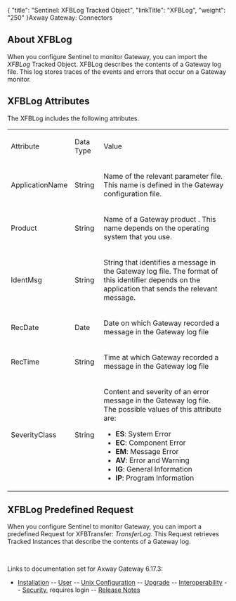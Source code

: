 {
    "title": "Sentinel: XFBLog Tracked Object",
    "linkTitle": "XFBLog",
    "weight": "250"
}<span class="mc-variable axway_variables.Component_Long_Name variable">Axway Gateway</span>: Connectors

## About XFBLog

When you configure Sentinel to monitor Gateway, you can import the <span style="font-style: italic;">XFBLog</span> Tracked Object. XFBLog describes the contents of a Gateway log file. This log stores traces of the events and errors that occur on a Gateway monitor.

## XFBLog Attributes

The XFBLog includes the following attributes.

<table>
         
         
         
         
   
   <tbody>
      <tr>
         <td><p>Attribute</p>         </td>
         <td><p>Data Type</p>         </td>
         <td><p>Value</p>         </td>
      </tr>
      <tr>
         <td><p>ApplicationName</p>         </td>
         <td><p>String</p>         </td>
         <td><p>Name of the relevant parameter file. This name is defined in the Gateway configuration file.</p>         </td>
      </tr>
      <tr>
         <td><p>Product</p>         </td>
         <td><p>String</p>         </td>
         <td><p>Name of a Gateway product . This name depends on the operating system that you use.</p>         </td>
      </tr>
      <tr>
         <td><p>IdentMsg</p>         </td>
         <td><p>String</p>         </td>
         <td><p>String that identifies a message in the Gateway log file. The format of this identifier depends on the application that sends the relevant message.</p>         </td>
      </tr>
      <tr>
         <td><p>RecDate</p>         </td>
         <td><p>Date</p>         </td>
         <td><p>Date on which Gateway recorded a message in the Gateway log file</p>         </td>
      </tr>
      <tr>
         <td><p>RecTime</p>         </td>
         <td><p>String</p>         </td>
         <td><p>Time at which Gateway recorded a message in the Gateway log file</p>         </td>
      </tr>
      <tr>
         <td><p>SeverityClass</p>         </td>
         <td><p>String</p>         </td>
         <td><p>Content and severity of an error message in the Gateway log file. The possible values of this attribute are:</p>
<ul>
<li><span style="font-weight: bold;">ES</span>: System Error</li>
<li><span style="font-weight: bold;">EC</span>: Component Error</li>
<li><span style="font-weight: bold;">EM</span>: Message Error</li>
<li><span style="font-weight: bold;">AV</span>: Error and Warning</li>
<li><span style="font-weight: bold;">IG</span>: General Information</li>
<li><span style="font-weight: bold;">IP</span>: Program Information</li>
</ul>         </td>
      </tr>
   </tbody>
</table>

## XFBLog Predefined Request

When you configure Sentinel to monitor Gateway, you can import a predefined Request for XFBTransfer: <span style="font-style: italic;">TransferLog</span>. This Request retrieves Tracked Instances that describe the contents of a Gateway log.

 

Links to documentation set for Axway Gateway <span class="mc-variable axway_variables.Release_Number variable">6.17.3</span>:

-   [Installation](/bundle/Gateway_6173_InstallationGuide_allOS_en_HTML5/page/Content/start_page.htm) -- [User](/bundle/Gateway_6173_UsersGuide_allOS_en_HTML5/page/Content/start_page.htm) -- [Unix Configuration](/bundle/Gateway_6173_ConfigurationGuide_UNIX_en_HTML5/page/Content/start_page.htm) -- [Upgrade](/bundle/Gateway_6173_UpgradeGuide_allOS_en_HTML5/page/Content/start_page.htm) -- [Interoperability](/bundle/Gateway_6173_InteroperabilityGuide_allOS_en_HTML5/page/Content/start_page.htm) -- [Security](/bundle/Gateway_6173_SecurityGuide_allOS_en_HTML5/page/Content/start_page.htm), requires login -- [Release Notes](/bundle/Gateway_6173_ReleaseNotes_allOS_en_HTML5/page/Content/Gateway_ReleaseNotes_allOS_en.htm)
